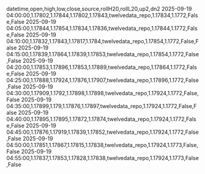 datetime,open,high,low,close,source,rollH20,rollL20,up2,dn2
2025-09-19 04:00:00,1.17802,1.17844,1.17802,1.17843,twelvedata_repo,1.17834,1.1772,False,False
2025-09-19 04:05:00,1.17844,1.17854,1.17834,1.17836,twelvedata_repo,1.17844,1.1772,False,False
2025-09-19 04:10:00,1.17832,1.17843,1.17817,1.1784,twelvedata_repo,1.17854,1.1772,False,False
2025-09-19 04:15:00,1.17839,1.17864,1.17839,1.17853,twelvedata_repo,1.17854,1.1772,False,False
2025-09-19 04:20:00,1.17853,1.17896,1.17853,1.17889,twelvedata_repo,1.17864,1.1772,False,False
2025-09-19 04:25:00,1.17888,1.17924,1.17876,1.17907,twelvedata_repo,1.17896,1.1772,False,False
2025-09-19 04:30:00,1.17909,1.1792,1.17898,1.17898,twelvedata_repo,1.17924,1.1772,False,False
2025-09-19 04:35:00,1.17899,1.179,1.17876,1.17897,twelvedata_repo,1.17924,1.1772,False,False
2025-09-19 04:40:00,1.17895,1.17895,1.17872,1.17874,twelvedata_repo,1.17924,1.1772,False,False
2025-09-19 04:45:00,1.17876,1.17919,1.17839,1.17852,twelvedata_repo,1.17924,1.1772,False,False
2025-09-19 04:50:00,1.17851,1.17867,1.17815,1.17838,twelvedata_repo,1.17924,1.1773,False,False
2025-09-19 04:55:00,1.17837,1.17853,1.17828,1.17838,twelvedata_repo,1.17924,1.1773,False,False
